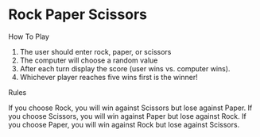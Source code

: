 # Rock Paper Scissors

How To Play
1. The user should enter rock, paper, or scissors 
2. The computer will choose a random value
3. After each turn display the score (user wins vs. computer wins).
4. Whichever player reaches five wins first is the winner!

Rules

If you choose Rock, you will win against Scissors but lose against Paper.
If you choose Scissors, you will win against Paper but lose against Rock.
If you choose Paper, you will win against Rock but lose against Scissors.
